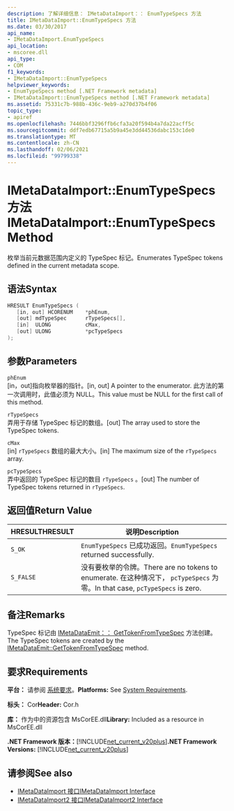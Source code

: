 ```yaml
---
description: 了解详细信息： IMetaDataImport：： EnumTypeSpecs 方法
title: IMetaDataImport::EnumTypeSpecs 方法
ms.date: 03/30/2017
api_name:
- IMetaDataImport.EnumTypeSpecs
api_location:
- mscoree.dll
api_type:
- COM
f1_keywords:
- IMetaDataImport::EnumTypeSpecs
helpviewer_keywords:
- EnumTypeSpecs method [.NET Framework metadata]
- IMetaDataImport::EnumTypeSpecs method [.NET Framework metadata]
ms.assetid: 75331c7b-988b-436c-9eb9-a270d37b4f06
topic_type:
- apiref
ms.openlocfilehash: 7446bbf3296ffb6cfa3a20f594b4a7da22acff5c
ms.sourcegitcommit: ddf7edb67715a5b9a45e3dd44536dabc153c1de0
ms.translationtype: MT
ms.contentlocale: zh-CN
ms.lasthandoff: 02/06/2021
ms.locfileid: "99799338"
---
```

# <a name="imetadataimportenumtypespecs-method"></a><span data-ttu-id="17bac-103">IMetaDataImport::EnumTypeSpecs 方法</span><span class="sxs-lookup"><span data-stu-id="17bac-103">IMetaDataImport::EnumTypeSpecs Method</span></span>

<span data-ttu-id="17bac-104">枚举当前元数据范围内定义的 TypeSpec 标记。</span><span class="sxs-lookup"><span data-stu-id="17bac-104">Enumerates TypeSpec tokens defined in the current metadata scope.</span></span>  
  
## <a name="syntax"></a><span data-ttu-id="17bac-105">语法</span><span class="sxs-lookup"><span data-stu-id="17bac-105">Syntax</span></span>  
  
```cpp  
HRESULT EnumTypeSpecs (  
   [in, out] HCORENUM    *phEnum,  
   [out] mdTypeSpec      rTypeSpecs[],  
   [in]  ULONG           cMax,  
   [out] ULONG           *pcTypeSpecs  
);  
```  
  
## <a name="parameters"></a><span data-ttu-id="17bac-106">参数</span><span class="sxs-lookup"><span data-stu-id="17bac-106">Parameters</span></span>  

 `phEnum`  
 <span data-ttu-id="17bac-107">[in，out]指向枚举器的指针。</span><span class="sxs-lookup"><span data-stu-id="17bac-107">[in, out] A pointer to the enumerator.</span></span> <span data-ttu-id="17bac-108">此方法的第一次调用时，此值必须为 NULL。</span><span class="sxs-lookup"><span data-stu-id="17bac-108">This value must be NULL for the first call of this method.</span></span>  
  
 `rTypeSpecs`  
 <span data-ttu-id="17bac-109">弄用于存储 TypeSpec 标记的数组。</span><span class="sxs-lookup"><span data-stu-id="17bac-109">[out] The array used to store the TypeSpec tokens.</span></span>  
  
 `cMax`  
 <span data-ttu-id="17bac-110">[in] `rTypeSpecs` 数组的最大大小。</span><span class="sxs-lookup"><span data-stu-id="17bac-110">[in] The maximum size of the `rTypeSpecs` array.</span></span>  
  
 `pcTypeSpecs`  
 <span data-ttu-id="17bac-111">弄中返回的 TypeSpec 标记的数目 `rTypeSpecs` 。</span><span class="sxs-lookup"><span data-stu-id="17bac-111">[out] The number of TypeSpec tokens returned in `rTypeSpecs`.</span></span>  
  
## <a name="return-value"></a><span data-ttu-id="17bac-112">返回值</span><span class="sxs-lookup"><span data-stu-id="17bac-112">Return Value</span></span>  
  
|<span data-ttu-id="17bac-113">HRESULT</span><span class="sxs-lookup"><span data-stu-id="17bac-113">HRESULT</span></span>|<span data-ttu-id="17bac-114">说明</span><span class="sxs-lookup"><span data-stu-id="17bac-114">Description</span></span>|  
|-------------|-----------------|  
|`S_OK`|<span data-ttu-id="17bac-115">`EnumTypeSpecs` 已成功返回。</span><span class="sxs-lookup"><span data-stu-id="17bac-115">`EnumTypeSpecs` returned successfully.</span></span>|  
|`S_FALSE`|<span data-ttu-id="17bac-116">没有要枚举的令牌。</span><span class="sxs-lookup"><span data-stu-id="17bac-116">There are no tokens to enumerate.</span></span> <span data-ttu-id="17bac-117">在这种情况下， `pcTypeSpecs` 为零。</span><span class="sxs-lookup"><span data-stu-id="17bac-117">In that case, `pcTypeSpecs` is zero.</span></span>|  
  
## <a name="remarks"></a><span data-ttu-id="17bac-118">备注</span><span class="sxs-lookup"><span data-stu-id="17bac-118">Remarks</span></span>  

 <span data-ttu-id="17bac-119">TypeSpec 标记由 [IMetaDataEmit：： GetTokenFromTypeSpec](imetadataemit-gettokenfromtypespec-method.md) 方法创建。</span><span class="sxs-lookup"><span data-stu-id="17bac-119">The TypeSpec tokens are created by the [IMetaDataEmit::GetTokenFromTypeSpec](imetadataemit-gettokenfromtypespec-method.md) method.</span></span>  
  
## <a name="requirements"></a><span data-ttu-id="17bac-120">要求</span><span class="sxs-lookup"><span data-stu-id="17bac-120">Requirements</span></span>  

 <span data-ttu-id="17bac-121">**平台：** 请参阅 [系统要求](../../get-started/system-requirements.md)。</span><span class="sxs-lookup"><span data-stu-id="17bac-121">**Platforms:** See [System Requirements](../../get-started/system-requirements.md).</span></span>  
  
 <span data-ttu-id="17bac-122">**标头：** Cor</span><span class="sxs-lookup"><span data-stu-id="17bac-122">**Header:** Cor.h</span></span>  
  
 <span data-ttu-id="17bac-123">**库：** 作为中的资源包含 MsCorEE.dll</span><span class="sxs-lookup"><span data-stu-id="17bac-123">**Library:** Included as a resource in MsCorEE.dll</span></span>  
  
 <span data-ttu-id="17bac-124">**.NET Framework 版本：**[!INCLUDE[net_current_v20plus](../../../../includes/net-current-v20plus-md.md)]</span><span class="sxs-lookup"><span data-stu-id="17bac-124">**.NET Framework Versions:** [!INCLUDE[net_current_v20plus](../../../../includes/net-current-v20plus-md.md)]</span></span>  
  
## <a name="see-also"></a><span data-ttu-id="17bac-125">请参阅</span><span class="sxs-lookup"><span data-stu-id="17bac-125">See also</span></span>

- [<span data-ttu-id="17bac-126">IMetaDataImport 接口</span><span class="sxs-lookup"><span data-stu-id="17bac-126">IMetaDataImport Interface</span></span>](imetadataimport-interface.md)
- [<span data-ttu-id="17bac-127">IMetaDataImport2 接口</span><span class="sxs-lookup"><span data-stu-id="17bac-127">IMetaDataImport2 Interface</span></span>](imetadataimport2-interface.md)
